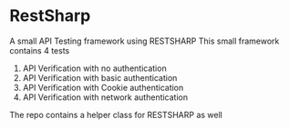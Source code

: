 # RestSharp
A small API Testing framework using RESTSHARP
This small framework contains 4 tests
1) API Verification with no authentication
2) API Verification with basic authentication
3) API Verification with Cookie authentication
4) API Verification with network authentication

The repo contains a helper class for RESTSHARP as well
